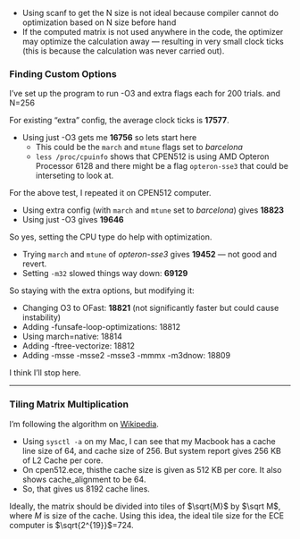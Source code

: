 - Using scanf to get the N size is not ideal because compiler cannot do optimization based on N size before hand
- If the computed matrix is not used anywhere in the code, the optimizer may optimize the calculation away — resulting in very small clock ticks (this is because the calculation was never carried out).

### Finding Custom Options

I’ve set up the program to run -O3 and extra flags each for 200 trials. and N=256

For existing “extra” config, the average clock ticks is **17577**.

- Using just -O3 gets me **16756** so lets start here
  - This could be the `march` and `mtune` flags set to *barcelona*
  - `less /proc/cpuinfo` shows that CPEN512 is using AMD Opteron Processor 6128 and there might be a flag `opteron-sse3` that could be interseting to look at.

For the above test, I repeated it on CPEN512 computer.

- Using extra config (with `march` and `mtune` set to *barcelona*) gives **18823**
- Using just -O3 gives **19646**

So yes, setting the CPU type do help with optimization.

- Trying `march` and `mtune` of *opteron-sse3* gives **19452** — not good and revert.
- Setting `-m32` slowed things way down: **69129**

So staying with the extra options, but modifying it:

- Changing O3 to OFast: **18821** (not significantly faster but could cause instability)
- Adding -funsafe-loop-optimizations: 18812
- Using march=native: 18814
- Adding -ftree-vectorize: 18812
- Adding -msse -msse2 -msse3 -mmmx -m3dnow: 18809

I think I’ll stop here.

---

### Tiling Matrix Multiplication

I’m following the algorithm on [Wikipedia](https://en.wikipedia.org/wiki/Matrix_multiplication_algorithm#Divide_and_conquer_algorithm).

- Using `sysctl -a` on my Mac, I can see that my Macbook has a cache line size of 64, and cache size of 256. But system report gives 256 KB of L2 Cache per core.
- On cpen512.ece, thisthe cache size is given as 512 KB per core. It also shows cache_alignment to be 64. 
- So, that gives us 8192 cache lines.

Ideally, the matrix should be divided into tiles of $\sqrt{M}$ by $\sqrt M$, where $M$ is size of the cache. Using this idea, the ideal tile size for the ECE computer is $\sqrt{2^{19}}$=724. 


